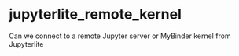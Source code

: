 # jupyterlite_remote_kernel
Can we connect to a remote Jupyter server or MyBinder kernel from Jupyterlite
